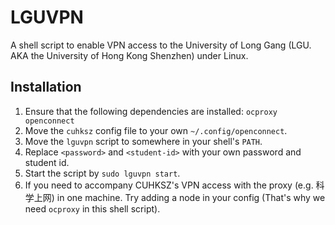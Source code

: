 # LGUVPN
A shell script to enable VPN access to the University of Long Gang (LGU. AKA the University of Hong Kong Shenzhen) under Linux.

## Installation

1. Ensure that the following dependencies are installed:
`ocproxy openconnect`
2. Move the `cuhksz` config file to your own `~/.config/openconnect`.
3. Move the `lguvpn` script to somewhere in your shell's `PATH`.
4. Replace `<password>` and `<student-id>` with your own password and student id.
5. Start the script by `sudo lguvpn start`.
6. If you need to accompany CUHKSZ's VPN access with the proxy (e.g. 科学上网) in one machine. Try adding a node in your config (That's why we need `ocproxy` in this shell script).
